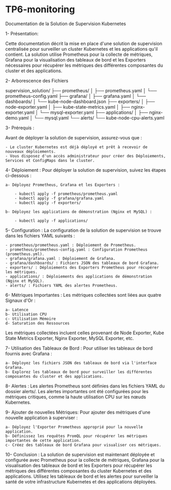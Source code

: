 # TP6-monitoring

Documentation de la Solution de Supervision Kubernetes

1- Présentation:

Cette documentation décrit la mise en place d'une solution de supervision centralisée pour surveiller un cluster Kubernetes et les applications qu'il contient. La solution utilise Prometheus pour la collecte de métriques, Grafana pour la visualisation des tableaux de bord et les Exporters nécessaires pour récupérer les métriques des différentes composantes du cluster et des applications.

2- Arborescence des Fichiers

supervision_solution/
├── prometheus/
│   ├── prometheus.yaml
│   └── prometheus-config.yaml
├── grafana/
│   ├── grafana.yaml
│   └── dashboards/
│       └── kube-node-dashboard.json
├── exporters/
│   ├── node-exporter.yaml
│   ├── kube-state-metrics.yaml
│   ├── nginx-exporter.yaml
│   └── mysql-exporter.yaml
├── applications/
│   ├── nginx-demo.yaml
│   └── mysql.yaml
└── alerts/
    └── kube-node-cpu-alerts.yaml

3- Prérequis :

Avant de déployer la solution de supervision, assurez-vous que :

    - Le cluster Kubernetes est déjà déployé et prêt à recevoir de nouveaux déploiements.
    - Vous disposez d'un accès administrateur pour créer des Déploiements, Services et ConfigMaps dans le cluster.

4- Déploiement :
Pour déployer la solution de supervision, suivez les étapes ci-dessous :

    a- Déployez Prometheus, Grafana et les Exporters :

        - kubectl apply -f prometheus/prometheus.yaml
        - kubectl apply -f grafana/grafana.yaml
        - kubectl apply -f exporters/

    b- Déployez les applications de démonstration (Nginx et MySQL) :

        - kubectl apply -f applications/

5- Configuration :
La configuration de la solution de supervision se trouve dans les fichiers YAML suivants :

    - prometheus/prometheus.yaml : Déploiement de Prometheus.
    - prometheus/prometheus-config.yaml : Configuration Prometheus (prometheus.yml).
    - grafana/grafana.yaml : Déploiement de Grafana.
    - grafana/dashboards/ : Fichiers JSON des tableaux de bord Grafana.
    - exporters/ : Déploiements des Exporters Prometheus pour récupérer les métriques.
    - applications/ : Déploiements des applications de démonstration (Nginx et MySQL).
    - alerts/ : Fichiers YAML des alertes Prometheus.

6- Métriques Importantes :
Les métriques collectées sont liées aux quatre Signaux d'Or :

    a- Latence
    b- Utilisation CPU
    c- Utilisation Mémoire
    d- Saturation des Ressources

Les métriques collectées incluent celles provenant de Node Exporter, Kube State Metrics Exporter, Nginx Exporter, MySQL Exporter, etc.

7- Utilisation des Tableaux de Bord :
Pour utiliser les tableaux de bord fournis avec Grafana :

    a- Déployez les fichiers JSON des tableaux de bord via l'interface Grafana.
    b- Explorez les tableaux de bord pour surveiller les différentes composantes du cluster et des applications.

8- Alertes :
Les alertes Prometheus sont définies dans les fichiers YAML du dossier alerts/. Les alertes importantes ont été configurées pour les métriques critiques, comme la haute utilisation CPU sur les nœuds Kubernetes.

9- Ajouter de nouvelles Métriques:
Pour ajouter des métriques d'une nouvelle application à superviser :

    a- Déployez l'Exporter Prometheus approprié pour la nouvelle application.
    b- Définissez les requêtes PromQL pour récupérer les métriques importantes de cette application.
    c- Créez des tableaux de bord Grafana pour visualiser ces métriques.

10- Conclusion :
La solution de supervision est maintenant déployée et configurée avec Prometheus pour la collecte de métriques, Grafana pour la visualisation des tableaux de bord et les Exporters pour récupérer les métriques des différentes composantes du cluster Kubernetes et des applications. Utilisez les tableaux de bord et les alertes pour surveiller la santé de votre infrastructure Kubernetes et des applications déployées.
